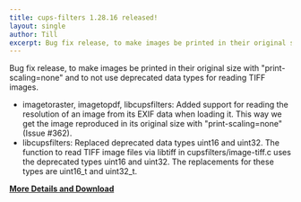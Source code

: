 ```yaml
---
title: cups-filters 1.28.16 released!
layout: single
author: Till
excerpt: Bug fix release, to make images be printed in their original size with "print-scaling=none" and to not use deprecated data types for reading TIFF images.
---
```

Bug fix release, to make images be printed in their original size with "print-scaling=none" and to not use deprecated data types for reading TIFF images.
- imagetoraster, imagetopdf, libcupsfilters: Added support for reading the resolution of an image from its EXIF data when loading it. This way we get the image reproduced in its original size with "print-scaling=none" (Issue #362).
- libcupsfilters: Replaced deprecated data types uint16 and uint32. The function to read TIFF image files via libtiff in cupsfilters/image-tiff.c uses the deprecated types uint16 and uint32. The replacements for these types are uint16_t and uint32_t.

[**More Details and Download**](https://github.com/OpenPrinting/cups-filters/releases/tag/1.28.16)
